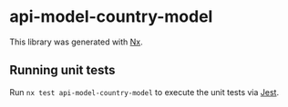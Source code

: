 # api-model-country-model

This library was generated with [Nx](https://nx.dev).

## Running unit tests

Run `nx test api-model-country-model` to execute the unit tests via [Jest](https://jestjs.io).
